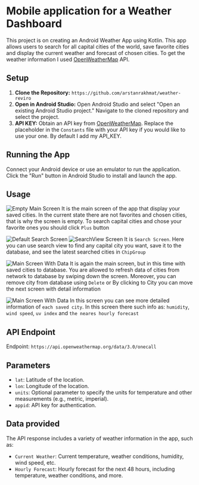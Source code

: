 # Mobile application for a Weather Dashboard

This project is on creating an Android Weather App using Kotlin. This app allows users to search for
all capital cities of the world, save favorite cities
and display the current weather and forecast of chosen cities. To get the weather information I
used <a href="https://openweathermap.org" target="_blank">OpenWeatherMap</a> API.

## Setup

1. **Clone the Repository:** `https://github.com/arstanrakhmat/weather-reviro`
2. **Open in Android Studio:** Open Android Studio and select "Open an existing Android Studio
   project." Navigate to the cloned repository and select the project.
3. **API KEY:** Obtain an API key from <a href="https://openweathermap.org" target="_blank">
   OpenWeatherMap</a>. Replace the placeholder in the `Constants` file with your API key if you
   would like to use your one. By default I add my API_KEY.

## Running the App

Connect your Android device or use an emulator to run the application. Click the "Run" button in
Android Studio to install and launch the app.

## Usage

![Empty Main Screen](app/src/main/res/drawable/empty_main_screen.png?raw=true)
It is the main screen of the app that display your saved cities. In the current state there are not
favorites and chosen cities, that is why the screen is empty. To search capital cities and chose
your favorite ones you should click `Plus` button

![Default Search Screen](app/src/main/res/drawable/default_search_screen.png?raw=true)
![SearchView Screen](app/src/main/res/drawable/search_view_active.png?raw=true)
It is `Search Screen`. Here you can use search view to find any capital city you want, save it to
the database, and see the latest searched cities in `ChipGroup`

![Main Screen With Data](app/src/main/res/drawable/main_screen_with_data.png?raw=true)
It is again the main screen, but in this time with saved cities to database. You are allowed to
refresh data of cities from network to database by swiping down the screen. Moreover, you can remove
city
from database using `Delete` or By clicking to City you can move the next screen with detail
information

![Main Screen With Data](app/src/main/res/drawable/detail_info.png?raw=true)
In this screen you can see more detailed information of `each saved city`. In this screen there such
info as: `humidity`, `wind speed`, `uv index` and `the neares hourly forecast`

## API Endpoint

Endpoint: `https://api.openweathermap.org/data/3.0/onecall`

## Parameters

- `lat`: Latitude of the location.
- `lon`: Longitude of the location.
- `units`: Optional parameter to specify the units for temperature and other measurements (e.g.,
  metric, imperial).
- `appid`: API key for authentication.

## Data provided

The API response includes a variety of weather information in the app, such as:

- `Current Weather`: Current temperature, weather conditions, humidity, wind speed, etc.
- `Hourly Forecast`: Hourly forecast for the next 48 hours, including temperature, weather
  conditions, and more.

